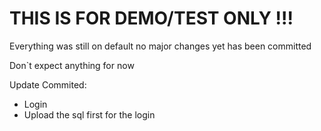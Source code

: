 # THIS IS FOR DEMO/TEST ONLY !!!

Everything was still on default no major changes yet has been committed

Don`t expect anything for now

Update Commited: 

* Login
* Upload the sql first for the login


